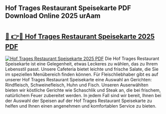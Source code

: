 ## Hof Trages Restaurant Speisekarte PDF Download Online 2025 urAam

# <h2><a href="http://gc8k3at.nevu.top/?p=Hof+Trages+Restaurant+Speisekarte">🔗 👉🔴 Hof Trages Restaurant Speisekarte 2025 PDF</a></h2>

[![Hof Trages Restaurant Speisekarte 2025 PDF](https://i.imgur.com/dBaPXMq.png)](http://gc8k3at.nevu.top/?p=Hof+Trages+Restaurant+Speisekarte)
Die Hof Trages Restaurant Speisekarte ist eine Gelegenheit, etwas Leckeres zu wählen, das zu Ihrem Lebensstil passt. Unsere Cafeteria bietet leichte und frische Salate, die Sie im speziellen Menübereich finden können. Für Fleischliebhaber gibt es auf unserer Hof Trages Restaurant Speisekarte eine Auswahl an Gerichten: Rindfleisch, Schweinefleisch, Huhn und Fisch. Unseren Auserwählten bieten wir köstliche Gerichte wie Schaschlik und Steak an, die bei frischem, natürlichem Feuer zubereitet werden. In jedem Fall sind wir bereit, Ihnen bei der Auswahl der Speisen auf der Hof Trages Restaurant Speisekarte zu helfen und Ihnen einen angenehmen und komfortablen Service zu bieten.
